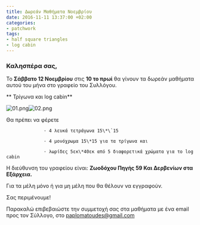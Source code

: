 ```yaml
---
title: Δωρεάν Μαθήματα Νοεμβρίου
date: 2016-11-11 13:37:00 +02:00
categories:
- patchwork
tags:
- half square triangles
- log cabin
---
```


### Καλησπέρα σας,

Το **Σάββατο 12 Νοεμβρίου** στις **10 το πρωί** θα γίνουν τα δωρεάν μαθήματα αυτού του μήνα στο γραφείο του Συλλόγου.

**                                                                Τρίγωνα και log cabin**

![01.png](/uploads/01.png)![02.png](/uploads/02.png)

Θα πρέπει να φέρετε

                  · 4 λευκά τετράγωνα 15\*\`15

                  · 4 μονόχρωμα 15\*15 για τα τρίγωνα και

                  · λωρίδες 5εκ\*40εκ από 5 διαφορετικά χρώματα για το log cabin

Η διεύθυνση του γραφείου είναι: **Ζωοδόχου Πηγής 59 Και Δερβενίων στα Εξάρχεια.**

Για τα μέλη μόνο ή για μη μέλη που θα θέλουν να εγγραφούν.

Σας περιμένουμε!

Παρακαλώ επιβεβαιώστε την συμμετοχή σας στα μαθήματα με ένα email προς τον Σύλλογο, στο paplomatoudes@gmail.com